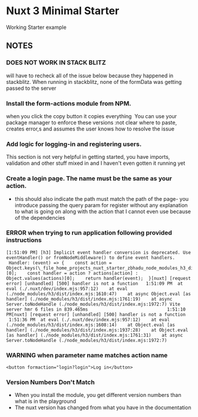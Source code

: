 # Nuxt 3 Minimal Starter

Working Starter example

## NOTES

### DOES NOT WORK IN STACK BLITZ
 will have to recheck all of the issue below because they happened in stackblitz. When running in stackblitz, none of the formData was getting passed to the server

### Install the form-actions module from NPM.

when you click the copy button it copies everything 
You can use your package manager to enforce these versions :not clear where to paste, creates error,s and assumes the user knows how to resolve the issue

### Add logic for logging-in and registering users.

This section is not very helpful in getting started, you have imports, validation and other stuff mixed in and I haven't even gotten it running yet

### Create a login page. The name must be the same as your action.

- this should also indicate the path must match the path of the page- you introduce passing the query param for register without any explanation to what is going on along with the action that I cannot even use because of the dependencies

### ERROR when trying to run application following provided instructions

```
[1:51:09 PM] [h3] Implicit event handler conversion is deprecated. Use eventHandler() or fromNodeMiddleware() to define event handlers.       Handler: (event) => {    const action = Object.keys(\_file_home_projects_nuxt_starter_zbhadu_node_modules_h3_dist_index_mjs.getQuery(event))[0];    const handler = action ? actions[action] : Object.values(actions)[0];    return handler(event);  }[nuxt] [request error] [unhandled] [500] handler is not a function   1:51:09 PM  at eval (./.nuxt/dev/index.mjs:957:12)    at eval (./node_modules/h3/dist/index.mjs:1610:47)    at async Object.eval [as handler] (./node_modules/h3/dist/index.mjs:1761:19)    at async Server.toNodeHandle (./node_modules/h3/dist/index.mjs:1972:7) Vite server hmr 6 files in 839.465ms                              1:51:10 PM[nuxt] [request error] [unhandled] [500] handler is not a function   1:51:36 PM  at eval (./.nuxt/dev/index.mjs:957:12)    at eval (./node_modules/h3/dist/index.mjs:1608:14)    at Object.eval [as handler] (./node_modules/h3/dist/index.mjs:1937:28)    at Object.eval [as handler] (./node_modules/h3/dist/index.mjs:1761:31)    at async Server.toNodeHandle (./node_modules/h3/dist/index.mjs:1972:7)
```

### WARNING when parameter name matches action name

```
<button formaction="login?login">Log in</button>
```

### Version Numbers Don't Match

- When you install the module, you get different version numbers than what is in the playground
- The nuxt version has changed from what you have in the documentation
